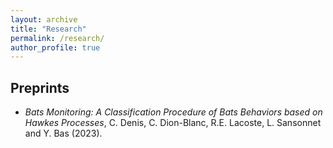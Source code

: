 ```yaml
---
layout: archive
title: "Research"
permalink: /research/
author_profile: true
---
```

## Preprints

- *Bats Monitoring: A Classification Procedure of Bats Behaviors based on Hawkes Processes*, C. Denis, C. Dion-Blanc, R.E. Lacoste, L. Sansonnet and Y. Bas (2023).
